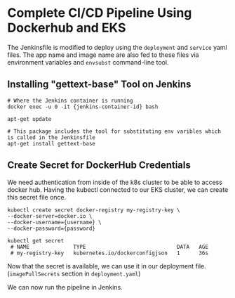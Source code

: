 # Complete CI/CD Pipeline Using Dockerhub and EKS

The Jenkinsfile is modified to deploy using the `deployment` and `service` yaml files. The app name and image name are also fed to these files via environment variables and `envsubst` command-line tool.

## Installing "gettext-base" Tool on Jenkins
    
    # Where the Jenkins container is running
    docker exec -u 0 -it {jenkins-container-id} bash
    
    apt-get update
    
    # This package includes the tool for substituting env varibles which is called in the Jenkinsfile
    apt-get install gettext-base
    
## Create Secret for DockerHub Credentials

We need authentication from inside of the k8s cluster to be able to access docker hub. Having the kubectl connected to our EKS cluster, we can create this secret file once.

    kubectl create secret docker-registry my-registry-key \
    --docker-server=docker.io \
    --docker-username={username} \
    --docker-password={password}
    
    kubectl get secret
     # NAME              TYPE                             DATA   AGE
     # my-registry-key   kubernetes.io/dockerconfigjson   1      36s
     
Now that the secret is available, we can use it in our deployment file. (`imagePullSecrets` section in `deployment.yaml`)

We can now run the pipeline in Jenkins.